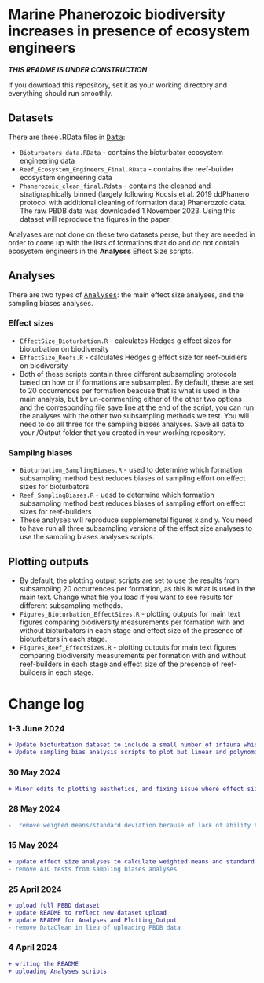# Marine Phanerozoic biodiversity increases in presence of ecosystem engineers

<i><b> THIS README IS UNDER CONSTRUCTION </i></b>

If you download this repository, set it as your working directory and everything should run smoothly.

## Datasets
There are three .RData files in <kbd>[Data](https://github.com/atcribb/Ecosystem-Engineers-Biodiversity/tree/main/Data)</kbd>:
* ``Bioturbators_data.RData`` - contains the bioturbator ecosystem engineering data
* ``Reef_Ecosystem_Engineers_Final.RData`` - contains the reef-builder ecosystem engineering data
* ``Phanerozoic_clean_final.Rdata`` - contains the cleaned and stratigraphically binned (largely following Kocsis et al. 2019 ddPhanero protocol with additional cleaning of formation data) Phanerozoic data. The raw PBDB data was downloaded 1 November 2023. Using this dataset will reproduce the figures in the paper. 

Analyases are not done on these two datasets perse, but they are needed in order to come up with the lists of formations that do and do not contain ecosystem engineers in the <b>Analyses</b> Effect Size scripts.


## Analyses
There are two types of <kbd>[Analyses](https://github.com/atcribb/Ecosystem-Engineers-Biodiversity/tree/main/Data)</kbd>: the main effect size analyses, and the sampling biases analyses.

### Effect sizes 
* ``EffectSize_Bioturbation.R`` - calculates Hedges g effect sizes for bioturbation on biodiversity 
* ``EffectSize_Reefs.R`` - calculates Hedges g effect size for reef-buidlers on biodiversity
* Both of these scripts contain three different subsampling protocols based on how or if formations are subsampled. By default, these are set to 20 occurrences per formation beacuse that is what is used in the main analysis, but by un-commenting either of the other two options and the corresponding file save line at the end of the script, you can run the analyses with the other two subsampling methods we test. You will need to do all three for the sampling biases analyses. Save all data to your /Output folder that you created in your working repository.

### Sampling biases 
* ``Bioturbation_SamplingBiases.R`` - used to determine which formation subsampling method best reduces biases of sampling effort on effect sizes for bioturbators 
* ``Reef_SamplingBiases.R`` - uesd to determine which formation subsampling method best reduces biases of sampling effort on effect sizes for reef-builders
* These analyses will reproduce supplemenetal figures x and y. You need to have run all three subsampling versions of the effect size analyses to use the sampling biases analyses scripts. 

## Plotting outputs 
* By default, the plotting output scripts are set to use the results from subsampling 20 occurrences per formation, as this is what is used in the main text. Change what file you load if you want to see results for different subsampling methods.
* ``Figures_Bioturbation_EffectSizes.R`` - plotting outputs for main text figures comparing biodiversity measurements per formation with and without bioturbators in each stage and effect size of the presence of bioturbators in each stage. 
* ``Figures_Reef_EffectSizes.R`` - plotting outputs for main text figures comparing biodiversity measurements per formation with and without reef-builders in each stage and effect size of the presence of reef-builders in each stage.

# Change log
### 1-3 June 2024
```diff
+ Update bioturbation dataset to include a small number of infauna which were not previously included 
+ Update sampling bias analysis scripts to plot but linear and polynomial regressions more easily 
```

### 30 May 2024
```diff
+ Minor edits to plotting aesthetics, and fixing issue where effect sizes strength was not being assessed based on uncertainty bounds
```

### 28 May 2024
```diff
-  remove weighed means/standard deviation because of lack of ability to consistently apply in each stage - with large iter, more likely to deal with n1=1 in stages where EEs are not dominant, where sd and thereby weighted means/sd cannot be calculated. Switching back to unweighted mean and standard deviation to opt for consistency. None of this impacts Hedges g.
```

### 15 May 2024
```diff
+ update effect size analyses to calculate weighted means and standard deviations for generic richness and Shannon's Diversity
- remove AIC tests from sampling biases analyses
```

### 25 April 2024
```diff
+ upload full PBBD dataset
+ update README to reflect new dataset upload
+ update README for Analyses and Plotting_Output
- remove DataClean in lieu of uploading PBDB data
```

### 4 April 2024
```diff
+ writing the README
+ uploading Analyses scripts
```

